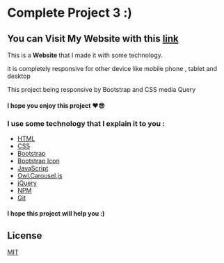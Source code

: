 # Complete Project 3 :)

## You can Visit My Website with this [link](https://mahdi-tavakkoli.github.io/Complete-Project-3/)

This is a **Website** that I made it with some technology.

it is completely responsive for other device like mobile phone , tablet and desktop

This project being responsive by Bootstrap and CSS media Query
#### I hope you enjoy this project ❤😎

### I use some technology that I explain it to you :
- [HTML](https://developer.mozilla.org/en-US/docs/Web/HTML)
- [CSS](https://developer.mozilla.org/en-US/docs/Web/CSS)
- [Bootstrap](https://getbootstrap.com/)
- [Bootstrap Icon](https://icons.getbootstrap.com)
- [JavaScript](https://developer.mozilla.org/en-US/docs/Web/JavaScript)
- [Owl.Carousel.js](https://owlcarousel2.github.io/OwlCarousel2/)
- [jQuery](https://jquery.com/)
- [NPM](https://www.npmjs.com)
- [Git](https://git-scm.com)

#### I hope this project will help you :)

## License
[MIT](https://choosealicense.com/licenses/mit/)
